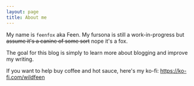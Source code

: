 ```yaml
---
layout: page
title: About me
---
```


My name is `feenfox` aka Feen.  My fursona is still a work-in-progress but ~~assume it's a canine of some sort~~ nope it's a fox.

The goal for this blog is simply to learn more about blogging and improve my writing.

If you want to help buy coffee and hot sauce, here's my ko-fi: https://ko-fi.com/wildfeen
